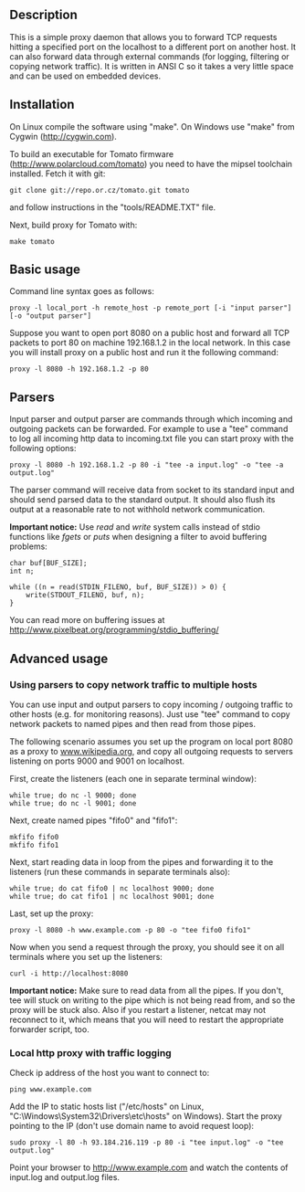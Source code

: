 ## Description

This is a simple proxy daemon that allows you to forward TCP requests hitting a specified port on the localhost to a different port on another host. It can also forward data through external commands (for logging, filtering or copying network traffic). It is written in ANSI C so it takes a very little space and can be used on embedded devices.

## Installation

On Linux compile the software using "make". On Windows use "make" from Cygwin (http://cygwin.com).

To build an executable for Tomato firmware (http://www.polarcloud.com/tomato) you need to have the mipsel toolchain installed. Fetch it with git:
```
git clone git://repo.or.cz/tomato.git tomato
```
and follow instructions in the "tools/README.TXT" file.

Next, build proxy for Tomato with:
```
make tomato
```

## Basic usage

Command line syntax goes as follows:
```
proxy -l local_port -h remote_host -p remote_port [-i "input parser"] [-o "output parser"]
```
Suppose you want to open port 8080 on a public host and forward all TCP packets to port 80 on machine 192.168.1.2 in the local network. In this case you will install proxy on a public host and run it the following command:
```
proxy -l 8080 -h 192.168.1.2 -p 80
```

## Parsers

Input parser and output parser are commands through which incoming and outgoing packets can be forwarded. For example to use a "tee" command to log all incoming http data to incoming.txt file you can start proxy with the following options:
```
proxy -l 8080 -h 192.168.1.2 -p 80 -i "tee -a input.log" -o "tee -a output.log"
```
The parser command will receive data from socket to its standard input and should send parsed data to the standard output. It should also flush its output at a reasonable rate to not withhold network communication.

**Important notice:** Use *read* and *write* system calls instead of stdio functions like *fgets* or *puts* when designing a filter to avoid buffering problems:
```
char buf[BUF_SIZE];
int n;

while ((n = read(STDIN_FILENO, buf, BUF_SIZE)) > 0) {
    write(STDOUT_FILENO, buf, n);
}
```
You can read more on buffering issues at http://www.pixelbeat.org/programming/stdio_buffering/

## Advanced usage

### Using parsers to copy network traffic to multiple hosts

You can use input and output parsers to copy incoming / outgoing traffic to other hosts (e.g. for monitoring reasons). Just use "tee" command to copy network packets to named pipes and then read from those pipes.

The following scenario assumes you set up the program on local port 8080 as a proxy to www.wikipedia.org, and copy all outgoing requests to servers listening on ports 9000 and 9001 on localhost.

First, create the listeners (each one in separate terminal window):
```
while true; do nc -l 9000; done
while true; do nc -l 9001; done
```
Next, create named pipes "fifo0" and "fifo1":
```
mkfifo fifo0
mkfifo fifo1
```
Next, start reading data in loop from the pipes and forwarding it to the listeners (run these commands in separate terminals also):
```
while true; do cat fifo0 | nc localhost 9000; done
while true; do cat fifo1 | nc localhost 9001; done
```
Last, set up the proxy:
```
proxy -l 8080 -h www.example.com -p 80 -o "tee fifo0 fifo1"
```
Now when you send a request through the proxy, you should see it on all terminals where you set up the listeners:
```
curl -i http://localhost:8080
```
**Important notice:** Make sure to read data from all the pipes. If you don't, tee will stuck on writing to the pipe which is not being read from, and so the proxy will be stuck also. Also if you restart a listener, netcat may not reconnect to it, which means that you will need to restart the appropriate forwarder script, too.

### Local http proxy with traffic logging

Check ip address of the host you want to connect to:
```
ping www.example.com
```
Add the IP to static hosts list ("/etc/hosts" on Linux, "C:\Windows\System32\Drivers\etc\hosts" on Windows). Start the proxy pointing to the IP (don't use domain name to avoid request loop):
```
sudo proxy -l 80 -h 93.184.216.119 -p 80 -i "tee input.log" -o "tee output.log"
```
Point your browser to http://www.example.com and watch the contents of input.log and output.log files.
